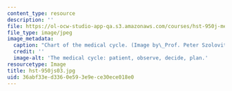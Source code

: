 ```yaml
---
content_type: resource
description: ''
file: https://ol-ocw-studio-app-qa.s3.amazonaws.com/courses/hst-950j-medical-computing-spring-2003/36abf33ed3360e593e9ece30ece018e0_hst-950js03.jpg
file_type: image/jpeg
image_metadata:
  caption: "Chart of the medical cycle. (Image by\_Prof. Peter Szolovits.)"
  credit: ''
  image-alt: 'The medical cycle: patient, observe, decide, plan.'
resourcetype: Image
title: hst-950js03.jpg
uid: 36abf33e-d336-0e59-3e9e-ce30ece018e0
---
```

